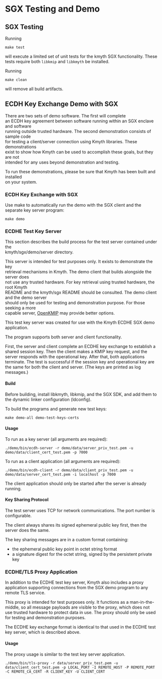 # SGX Testing and Demo

## SGX Testing

Running
```
make test
```
will execute a limited set of unit tests for the kmyth SGX functionality. These tests require both ```libkmip``` and ```libkmyth``` be installed.

Running
```
make clean
```
will remove all build artifacts.

## ECDH Key Exchange Demo with SGX

There are two sets of demo software. The first will complete  
an ECDH key agreement between software running within an SGX enclave and software  
running outside trusted hardware. The second demonstration consists of sample code  
for testing a client/server connection using Kmyth libraries. These demonstrations  
exist to show how Kmyth can be used to accomplish these goals, but they are not  
intended for any uses beyond demonstration and testing.  

To run these demonstrations, please be sure that Kmyth has been built and installed  
on your system.  

### ECDH Key Exchange with SGX

Use make to automatically run the demo with the SGX client and the separate key server program:
```
make demo
```

### ECDHE Test Key Server

This section describes the build process for the test server contained under the  
kmyth/sgx/demo/server directory.

This server is intended for test purposes only. It exists to demonstrate the key  
retrieval mechanisms in Kmyth. The demo client that builds alongside the server does  
not use any trusted hardware. For key retrieval using trusted hardware, the root Kmyth  
README and the kmyth/sgx README should be consulted. The demo client and the demo server   
should only be used for testing and demonstration purpose. For those seeking a more  
capable server, [OpenKMIP](https://github.com/OpenKMIP) may provide better options.  

This test key server was created for use with the Kmyth ECDHE SGX demo application.  

The program supports both server and client functionality.  

First, the server and client complete an ECDHE key exchange to establish a shared session key.
Then the client makes a KMIP key request,
and the server responds with the operational key.
After that, both applications terminate.
The test is successful if the session key and operational key
are the same for both the client and server.
(The keys are printed as log messages.)


#### Build

Before building, install libkmyth, libkmip, and the SGX SDK,
and add them to the dynamic linker configuration (ldconfig).

To build the programs and generate new test keys:
```
make demo-all demo-test-keys-certs
```

#### Usage

To run as a key server (all arguments are required):
```
./demo/bin/ecdh-server -r demo/data/server_priv_test.pem -u demo/data/client_cert_test.pem -p 7000
```

To run as a client application (all arguments are required):
```
./demo/bin/ecdh-client -r demo/data/client_priv_test.pem -u demo/data/server_cert_test.pem -i localhost -p 7000
```

The client application should only be started after the server is already running.


#### Key Sharing Protocol

The test server uses TCP for network communications.
The port number is configurable.

The client always shares its signed ephemeral public key first,
then the server does the same.

The key sharing messages are in a custom format containing:
* the ephemeral public key point in octet string format
* a signature digest for the octet string, signed by the persistent private key


### ECDHE/TLS Proxy Application

In addition to the ECDHE test key server,
Kmyth also includes a proxy application supporting connections
from the SGX demo program to any remote TLS service.

This proxy is intended for test purposes only.
It functions as a man-in-the-middle,
so all message payloads are visible to the proxy,
which does not use trusted hardware to protect data in use.
The proxy should only be used for testing and demonstration purposes.

The ECDHE key exchange format is identical to that used in the ECDHE test key server,
which is described above.

#### Usage

The proxy usage is similar to the test key server application.

```
./demo/bin/tls-proxy -r data/server_priv_test.pem -u data/client_cert_test.pem -p LOCAL_PORT -I REMOTE_HOST -P REMOTE_PORT -C REMOTE_CA_CERT -R CLIENT_KEY -U CLIENT_CERT
```
